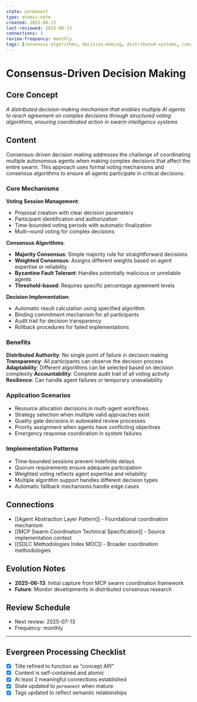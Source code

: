 ```yaml
---
state: permanent
type: atomic-note
created: 2025-06-13
last-reviewed: 2025-06-13
connections: 3
review-frequency: monthly
tags: [consensus-algorithms, decision-making, distributed-systems, coordination, voting]
---
```

# Consensus-Driven Decision Making

## Core Concept

*A distributed decision-making mechanism that enables multiple AI agents to reach agreement on complex decisions through structured voting algorithms, ensuring coordinated action in swarm intelligence systems*

## Content

Consensus-driven decision making addresses the challenge of coordinating multiple autonomous agents when making complex decisions that affect the entire swarm. This approach uses formal voting mechanisms and consensus algorithms to ensure all agents participate in critical decisions.

### Core Mechanisms

**Voting Session Management**:
- Proposal creation with clear decision parameters
- Participant identification and authorization
- Time-bounded voting periods with automatic finalization
- Multi-round voting for complex decisions

**Consensus Algorithms**:
- **Majority Consensus**: Simple majority rule for straightforward decisions
- **Weighted Consensus**: Assigns different weights based on agent expertise or reliability
- **Byzantine Fault Tolerant**: Handles potentially malicious or unreliable agents
- **Threshold-based**: Requires specific percentage agreement levels

**Decision Implementation**:
- Automatic result calculation using specified algorithm
- Binding commitment mechanism for all participants
- Audit trail for decision transparency
- Rollback procedures for failed implementations

### Benefits

**Distributed Authority**: No single point of failure in decision making
**Transparency**: All participants can observe the decision process
**Adaptability**: Different algorithms can be selected based on decision complexity
**Accountability**: Complete audit trail of all voting activity
**Resilience**: Can handle agent failures or temporary unavailability

### Application Scenarios

- Resource allocation decisions in multi-agent workflows
- Strategy selection when multiple valid approaches exist  
- Quality gate decisions in automated review processes
- Priority assignment when agents have conflicting objectives
- Emergency response coordination in system failures

### Implementation Patterns

- Time-bounded sessions prevent indefinite delays
- Quorum requirements ensure adequate participation
- Weighted voting reflects agent expertise and reliability
- Multiple algorithm support handles different decision types
- Automatic fallback mechanisms handle edge cases

## Connections

- [[Agent Abstraction Layer Pattern]] - Foundational coordination mechanism
- [[MCP Swarm Coordination Technical Specification]] - Source implementation context
- [[SDLC Methodologies Index MOC]] - Broader coordination methodologies

## Evolution Notes

- **2025-06-13**: Initial capture from MCP swarm coordination framework
- **Future**: Monitor developments in distributed consensus research

## Review Schedule

- Next review: 2025-07-13
- Frequency: monthly

---

## Evergreen Processing Checklist

- [x] Title refined to function as "concept API"
- [x] Content is self-contained and atomic
- [x] At least 2 meaningful connections established
- [x] State updated to `permanent` when mature
- [x] Tags updated to reflect semantic relationships